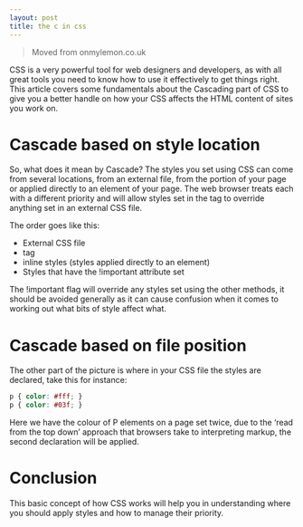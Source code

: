 ```yaml
---
layout: post
title: the c in css
---
```


> Moved from onmylemon.co.uk

CSS is a very powerful tool for web designers and developers, as with all great tools you need to know how to use it effectively to get things right. This article covers some fundamentals about the Cascading part of CSS to give you a better handle on how your CSS affects the HTML content of sites you work on.

# Cascade based on style location

So, what does it mean by Cascade? The styles you set using CSS can come from several locations, from an external file, from the <head> portion of your page or applied directly to an element of your page. The web browser treats each with a different priority and will allow styles set in the <head> tag to override anything set in an external CSS file.

The order goes like this:

* External CSS file
* <head> tag
* inline styles (styles applied directly to an element)
* Styles that have the !important attribute set

The !important flag will override any styles set using the other methods, it should be avoided generally as it can cause confusion when it comes to working out what bits of style affect what.

# Cascade based on file position

The other part of the picture is where in your CSS file the styles are declared, take this for instance:

```css
p { color: #fff; }
p { color: #03f; }
```

Here we have the colour of P elements on a page set twice, due to the ‘read from the top down’ approach that browsers take to interpreting markup, the second declaration will be applied.

# Conclusion

This basic concept of how CSS works will help you in understanding where you should apply styles and how to manage their priority.
